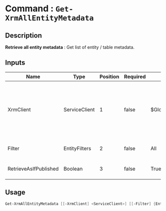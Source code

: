 # Command : `Get-XrmAllEntityMetadata` 

## Description

**Retrieve all entity metadata** : Get list of entity / table metadata.

## Inputs

Name|Type|Position|Required|Default|Description
----|----|--------|--------|-------|-----------
XrmClient|ServiceClient|1|false|$Global:XrmClient|Xrm connector initialized to target instance. Use latest one by default. (Dataverse ServiceClient)
Filter|EntityFilters|2|false|All|Filter to apply on entities metadata.
RetrieveAsIfPublished|Boolean|3|false|True|Retrieve metadata as if published.


## Usage

```Powershell 
Get-XrmAllEntityMetadata [[-XrmClient] <ServiceClient>] [[-Filter] {Entity | Default | Attributes | Privileges | Relationships | All}] [[-RetrieveAsIfPublished] <Boolean>] [<CommonParameters>]
``` 


